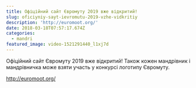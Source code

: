 ```yaml
---
title: Офіційний сайт Євромуту 2019 вже відкритий!
slug: oficiyniy-sayt-ievromutu-2019-vzhe-vidkritiy
description: 'http://euromoot.org/'
date: 2018-03-18T07:57:17.674Z
categories:
  - mandri
featured_image: video-1521291440_l1xj7d
---
```

Офіційний сайт Євромуту 2019 вже відкритий! Також кожен мандрівник і мандрівничка може взяти участь у конкурсі логотипу Євромуту.

http://euromoot.org/
